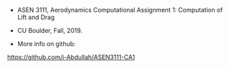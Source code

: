 * ASEN 3111, Aerodynamics Computational Assignment 1: Computation of Lift and Drag

* CU Boulder, Fall, 2019.


* More info on github:

https://github.com/i-Abdullah/ASEN3111-CA1